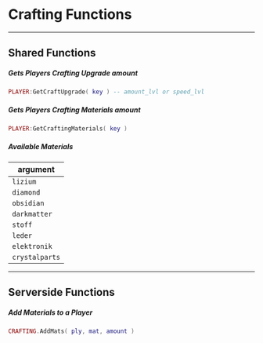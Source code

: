 # Crafting Functions

------------

## Shared Functions

##### Gets Players Crafting Upgrade amount

```lua
PLAYER:GetCraftUpgrade( key ) -- amount_lvl or speed_lvl
```

##### Gets Players Crafting Materials amount

```lua
PLAYER:GetCraftingMaterials( key )
```

##### Available Materials

| argument                     |
|------------------------------|
| `lizium`                     |
| `diamond`                    |
| `obsidian`                   |
| `darkmatter`                 |
| `stoff`                      |
| `leder`                      |
| `elektronik`                 |
| `crystalparts`               |

------------

## Serverside Functions

##### Add Materials to a Player

```lua
CRAFTING.AddMats( ply, mat, amount )
```